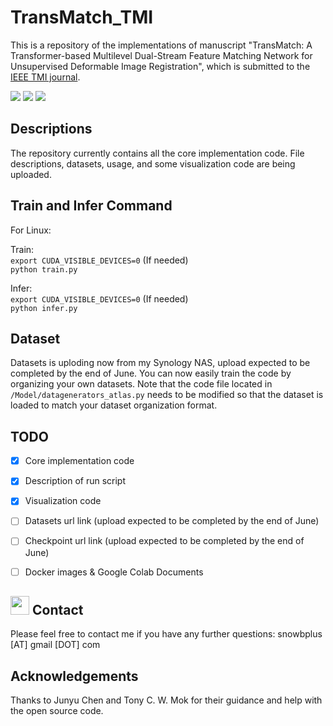 # TransMatch_TMI
This is a repository of the implementations of manuscript "TransMatch: A Transformer-based Multilevel Dual-Stream Feature Matching Network for Unsupervised Deformable Image Registration", which is submitted to the [IEEE TMI journal](https://ieeexplore.ieee.org/xpl/RecentIssue.jsp?punumber=42).

<a href="https://www.python.org/"><img src="https://img.shields.io/badge/Python-3.5-ff69b4.svg" /></a>
<a href= "https://pytorch.org/"> <img src="https://img.shields.io/badge/PyTorch-1.5-2BAF2B.svg" /></a>
<a href="https://opensource.org/licenses/MIT"><img src="https://img.shields.io/badge/License-MIT-yellow.svg"></a>
        
## Descriptions
The repository currently contains all the core implementation code. File descriptions, datasets, usage, and some visualization code are being uploaded.

## Train and Infer Command
For Linux:

Train:  
```export CUDA_VISIBLE_DEVICES=0``` (If needed)  
```python train.py```

Infer:  
```export CUDA_VISIBLE_DEVICES=0``` (If needed)  
```python infer.py```

## Dataset
Datasets is uploding now from my Synology NAS, upload expected to be completed by the end of June. You can now easily train the code by organizing your own datasets. Note that the code file located in ```/Model/datagenerators_atlas.py``` needs to be modified so that the dataset is loaded to match your dataset organization format.

## TODO
- [x] Core implementation code
- [x] Description of run script
- [x] Visualization code
- [ ] Datasets url link (upload expected to be completed by the end of June)
- [ ] Checkpoint url link (upload expected to be completed by the end of June)
- [ ] Docker images & Google Colab Documents 



## <img src="https://raw.githubusercontent.com/iampavangandhi/iampavangandhi/master/gifs/Hi.gif" width="30"> Contact
Please feel free to contact me if you have any further questions: snowbplus [AT] gmail [DOT] com


## Acknowledgements
Thanks to Junyu Chen and Tony C. W. Mok for their guidance and help with the open source code.

